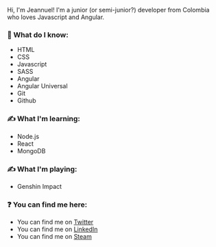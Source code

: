 Hi, I'm Jeannuel! I'm a junior (or semi-junior?) developer from Colombia who loves Javascript and Angular.

### 🤘 What do I know:
- HTML
- CSS
- Javascript
- SASS
- Angular
- Angular Universal
- Git
- Github

### ✍ What I'm learning:
- Node.js
- React
- MongoDB

### ✍ What I'm playing:
- Genshin Impact

### ❓ You can find me here:
- You can find me on [Twitter](https://twitter.com/jeannsensei)
- You can find me on [LinkedIn](https://linkedin.com/in/jeannuel/)
- You can find me on [Steam](https://steamcommunity.com/id/jeannuel)
